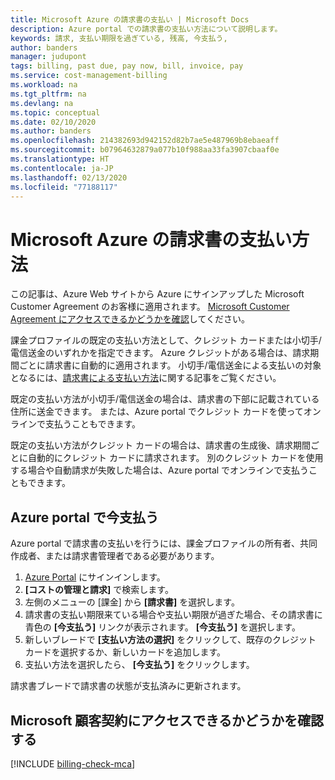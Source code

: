 ```yaml
---
title: Microsoft Azure の請求書の支払い | Microsoft Docs
description: Azure portal での請求書の支払い方法について説明します。
keywords: 請求, 支払い期限を過ぎている, 残高, 今支払う,
author: banders
manager: judupont
tags: billing, past due, pay now, bill, invoice, pay
ms.service: cost-management-billing
ms.workload: na
ms.tgt_pltfrm: na
ms.devlang: na
ms.topic: conceptual
ms.date: 02/10/2020
ms.author: banders
ms.openlocfilehash: 214382693d942152d82b7ae5e487969b8ebaeaff
ms.sourcegitcommit: b07964632879a077b10f988aa33fa3907cbaaf0e
ms.translationtype: HT
ms.contentlocale: ja-JP
ms.lasthandoff: 02/13/2020
ms.locfileid: "77188117"
---
```

# <a name="how-to-pay-your-bill-for-microsoft-azure"></a>Microsoft Azure の請求書の支払い方法

この記事は、Azure Web サイトから Azure にサインアップした Microsoft Customer Agreement のお客様に適用されます。 [Microsoft Customer Agreement にアクセスできるかどうかを確認](#check-access-to-a-microsoft-customer-agreement)してください。

課金プロファイルの既定の支払い方法として、クレジット カードまたは小切手/電信送金のいずれかを指定できます。 Azure クレジットがある場合は、請求期間ごとに請求書に自動的に適用されます。 小切手/電信送金による支払いの対象となるには、[請求書による支払い方法](../manage/pay-by-invoice.md)に関する記事をご覧ください。

既定の支払い方法が小切手/電信送金の場合は、請求書の下部に記載されている住所に送金できます。 または、Azure portal でクレジット カードを使ってオンラインで支払うこともできます。

既定の支払い方法がクレジット カードの場合は、請求書の生成後、請求期間ごとに自動的にクレジット カードに請求されます。 別のクレジット カードを使用する場合や自動請求が失敗した場合は、Azure portal でオンラインで支払うこともできます。

## <a name="pay-now-in-the-azure-portal"></a>Azure portal で今支払う

Azure portal で請求書の支払いを行うには、課金プロファイルの所有者、共同作成者、または請求書管理者である必要があります。

1. [Azure Portal](https://portal.azure.com) にサインインします。
1. **[コストの管理と請求]** で検索します。
1. 左側のメニューの [課金] から **[請求書]** を選択します。
1. 請求書の支払い期限来ている場合や支払い期限が過ぎた場合、その請求書に青色の **[今支払う]** リンクが表示されます。 **[今支払う]** を選択します。
1. 新しいブレードで **[支払い方法の選択]** をクリックして、既存のクレジット カードを選択するか、新しいカードを追加します。
1. 支払い方法を選択したら、 **[今支払う]** をクリックします。

請求書ブレードで請求書の状態が支払済みに更新されます。

## <a name="check-access-to-a-microsoft-customer-agreement"></a>Microsoft 顧客契約にアクセスできるかどうかを確認する
[!INCLUDE [billing-check-mca](../../../includes/billing-check-mca.md)]
